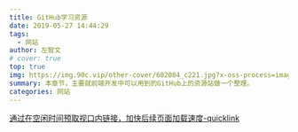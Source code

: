 ```yaml
---
title: GitHub学习资源
date: 2019-05-27 14:44:29
tags:
  - 网站
author: 左智文
# cover: true
top: true
img: https://img.90c.vip/other-cover/602084_c221.jpg?x-oss-process=image/format,webp
summary: 本章节，主要就前端开发中可以用到的GitHub上的资源站做一个整理。
categories: 网站
---
```


[通过在空闲时间预取视口内链接，加快后续页面加载速度-quicklink](https://github.com/GoogleChromeLabs/quicklink)